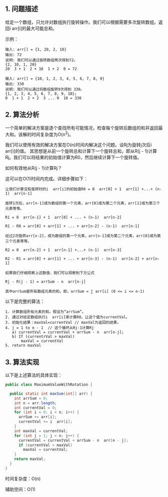 ## 1. 问题描述

给定一个数组，只允许对数组执行旋转操作。我们可以根据需要多次旋转数组。返回i  arr[i]的最大可能总和。

示例：

```
输入: arr[] = {1, 20, 2, 10}
输出: 72
说明: 我们可以通过旋转数组两次得到72。
{2, 10, 1, 20}
20  3 + 1  2 + 10  1 + 2  0 = 72

输入: arr[] = {10, 1, 2, 3, 4, 5, 6, 7, 8, 9}
输出: 330
说明: 我们可以通过将数组旋转9次得到 330。
{1, 2, 3, 4, 5, 6, 7, 8, 9, 10};
0  1 + 1  2 + 2  3 ... 9  10 = 330
```

## 2. 算法分析

一个简单的解决方案是逐个查找所有可能情况，检查每个旋转后数组的和并返回最大和。该解的时间复杂度为O(n<sup>2</sup>)。

我们可以使用有效的解决方案在O(n)时间内解决这个问题。设Rj为旋转j次后i  arr[i]的值。
其思想是从前一个旋转总和计算下一个旋转总和，即从R(j - 1)计算Rj。我们可以将结果的初始值计算为R0，然后继续计算下一个旋转值。

如何有效地从R(j - 1)计算Rj？

这可以在O(1)时间内完成。详细步骤如下：

```
让我们计算没有旋转时的i  arr[i]的初始值R0 = 0  arr[0] + 1  arr[1] +...+ (n-1)  arr[n-1]

旋转1次后，arr[n-1]成为数组的第一个元素，arr[0]成为第二个元素，arr[1]成为第三个元素等等。

R1 = 0  arr[n-1] + 1  arr[0] + ... + (n-1)  arr[n-2]

R1 - R0 = arr[0] + arr[1] + ... + arr[n-2] - (n-1)  arr[n-1]

经过2次旋转arr[n-2]，成为数组的第一个元素，arr[n-1]成为第二个元素，arr[0]成为第三个元素等等。

R2 = 0  arr[n-2] + 1  arr[n-1] +...+ (n-1)  arr[n-3]

R2 - R1 = arr[0] + arr[1] + ... + arr[n-3] - (n-1)  arr[n-2] + arr[n-1]

如果我们仔细观察上述数值，我们可以观察到下方公式

Rj - R(j - 1) = arrSum - n  arr[n-j]

其中arrSum是所有数组元素的和。即，arrSum = ∑ arr[i] (0 <= i <= n-1)
```

以下是完整的算法：

```
1. 计算数组所有元素的和。假设为“arrSum”。
2. 通过对给定数组执行i  arr[i]来计算R0。让这个值为currentVal。
3. 初始化结果：maxVal=currentVal // maxVal为返回的结果。
4. j = 1 to n - 1  // 这个循环从Rj-1计算Rj
   a) currentVal = currentVal + arrSum - n  arr[n-j];
   b) If (currentrVal > maxVal)
       maxVal = currentVal 
5. return maxVal
```

## 3. 算法实现

以下是上述算法的具体实现：

```java
public class MaximumValueWithRotation {

  public static int maxSum(int[] arr) {
    int arrSum = 0;
    int n = arr.length;
    int currentVal = 0;
    for (int i = 0; i < n; i++) {
      arrSum += arr[i];
      currentVal += i  arr[i];
    }
    int maxVal = currentVal;
    for (int j = 1; j < n; j++) {
      currentVal = currentVal + arrSum - n  arr[n - j];
      if (currentVal > maxVal)
        maxVal = currentVal;
    }
    return maxVal;
  }
}
```

时间复杂度：O(n)

辅助空间：O(1)
